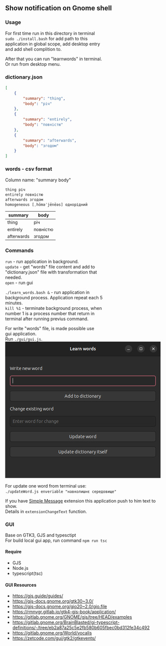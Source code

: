 ## Show notification on Gnome shell

### Usage

For first time run in this directory in terminal  
`sudo ./install.bash` for add path to this  
application in global scope, add desktop entry  
and add shell complition to.  

After that you can run "learnwords" in terminal.  
Or run from desktop menu.

### dictionary.json
```json
[
    {
        "summary": "thing",
        "body": "річ"
    },
    {
        "summary": "entirely",
        "body": "повністю"
    },
    {
        "summary": "afterwards",
        "body": "згодом"
    }
]
```

### words - csv format  

Column name: "summary body"
```
thing річ
entirely повністю
afterwards згодом
homogeneous [ˌhōməˈjēnēəs] однорідний
```
|summary   |body    |
|----------|--------|
|thing     |річ     |
|entirely  |повністю|
|afterwards|згодом  |

### Commands  

`run` - run application in background.    
`update` - get "words" file content and add to  
"dictionary.json" file with transformation that  
needed.  
`open` - run gui  

`./learn_words.bash &` - run application in  
background process. Application repeat each 5  
minutes.  
`kill %1` - terminate background process, when  
number 1 is a process number that return in  
terminal after running previus command.  

For write "words" file, is made possible use  
gui application.  
Run `./gui/gui.js`.  
![gui application](gui.png)  

For update one word from terminal use:  
`./updateWord.js enveriable "навколишнє середовище"`  

If you have 
[Simple Message](https://github.com/freddez/gnome-shell-simple-message) 
extension this application push to him text to show.  
Details in `extensionChangeText` function.  

### GUI

Base on GTK3, GJS and typesctipt  
For build local gui app, run command `npm run tsc`  

#### Require

- GJS
- Node.js
- typescript(tsc)

#### GUI Resources

- https://gjs.guide/guides/
- https://gjs-docs.gnome.org/gtk30~3.0/
- https://gjs-docs.gnome.org/gio20~2.0/gio.file
- https://rmnvgr.gitlab.io/gtk4-gjs-book/application/
- https://gitlab.gnome.org/GNOME/gjs/tree/HEAD/examples
- https://gitlab.gnome.org/BrainBlasted/gi-typescript-definitions/-/tree/eb2a87a25c5e2fb580b605fbec0bd312fe34c492
- https://gitlab.gnome.org/World/vocalis
- https://zetcode.com/gui/gtk2/gtkevents/
